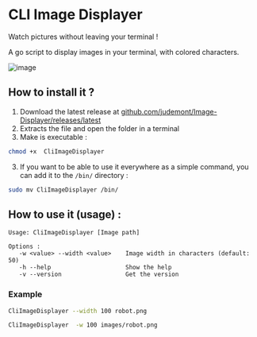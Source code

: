 # CLI Image Displayer
Watch pictures without leaving your terminal !
 
A go script to display images in your terminal, with colored characters.

![image](https://github.com/judemont/CLI-Image-Displayer/assets/96385330/4f472588-3e60-40ab-bc58-9cafe849bb60)


## How to install it ?
1. Download the latest release at [github.com/judemont/Image-Displayer/releases/latest](https://github.com/judemont/Image-Displayer/releases/latest)
2. Extracts the file and open the folder in a terminal
3. Make is executable :
```bash
chmod +x  CliImageDisplayer
```
3. If you want to be able to use it everywhere as a simple command, you can add it to the `/bin/` directory :
```bash
sudo mv CliImageDisplayer /bin/
```
## How to use it (usage) :
```
Usage: CliImageDisplayer [Image path]

Options :
   -w <value> --width <value>    Image width in characters (default: 50)
   -h --help                     Show the help
   -v --version                  Get the version
```
### Example
```bash
CliImageDisplayer --width 100 robot.png
```
```bash
CliImageDisplayer  -w 100 images/robot.png
```
